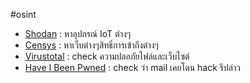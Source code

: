 #osint 
- [Shodan](https://www.shodan.io/) : หาอุปกรณ์ IoT ต่างๆ
- [Censys](https://search.censys.io/) : หาเว็บต่างๆสิทธิ์การเข้าถึงต่างๆ
- [Virustotal](https://www.virustotal.com/gui/home/upload) : check ความปลอภัยไฟล์และเว็บไซต์
- [Have I Been Pwned](https://haveibeenpwned.com/) : check ว่า mail เคยโดน hack รึปล่าว